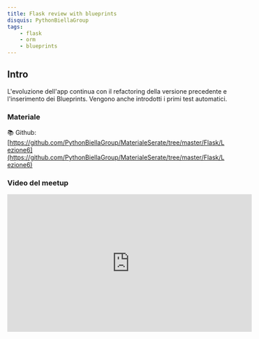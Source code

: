 ```yaml
---
title: Flask review with blueprints
disquis: PythonBiellaGroup
tags:
    - flask
    - orm
    - blueprints
---
```

## Intro

L'evoluzione dell'app continua con il refactoring della versione precedente e l'inserimento dei Blueprints. Vengono anche introdotti i primi test automatici.

### Materiale

📚 Github:
[https://github.com/PythonBiellaGroup/MaterialeSerate/tree/master/Flask/Lezione6](https://github.com/PythonBiellaGroup/MaterialeSerate/tree/master/Flask/Lezione6)

### Video del meetup

<iframe width="560" height="315" src="https://www.youtube.com/embed/LNHedPR4r74?si=w7k6KFBxe7osbRw9" title="YouTube video player" frameborder="0" allow="accelerometer; autoplay; clipboard-write; encrypted-media; gyroscope; picture-in-picture; web-share" allowfullscreen></iframe>